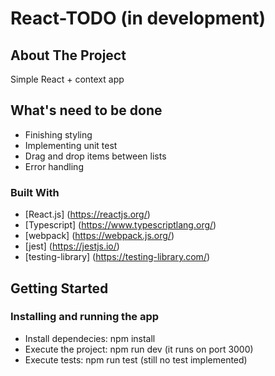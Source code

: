 # React-TODO (in development)

## About The Project

Simple React + context app

## What's need to be done

- Finishing styling
- Implementing unit test
- Drag and drop items between lists
- Error handling

### Built With

- [React.js] (https://reactjs.org/)
- [Typescript] (https://www.typescriptlang.org/)
- [webpack] (https://webpack.js.org/)
- [jest] (https://jestjs.io/)
- [testing-library] (https://testing-library.com/)

## Getting Started

### Installing and running the app

- Install dependecies: npm install
- Execute the project: npm run dev (it runs on port 3000)
- Execute tests: npm run test (still no test implemented)

